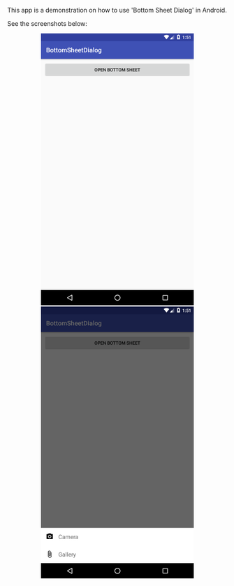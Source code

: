 This app is a demonstration on how to use 'Bottom Sheet Dialog' in Android.<br />

See the screenshots below:<br />

<p align="center">
  <img src="https://github.com/CodeSpurt/BottomSheetDialog/blob/master/app/src/main/res/drawable/screenshot_1.png" width="350"/>
  <img src="https://github.com/CodeSpurt/BottomSheetDialog/blob/master/app/src/main/res/drawable/screenshot_2.png" width="350"/>
</p>
